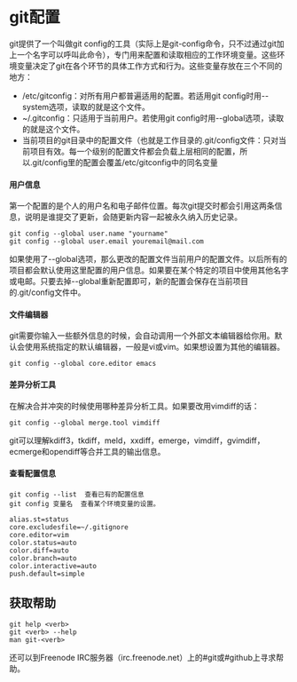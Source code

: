# git配置

git提供了一个叫做git config的工具（实际上是git-config命令，只不过通过git加上一个名字可以呼叫此命令），专门用来配置和读取相应的工作环境变量。这些环境变量决定了git在各个环节的具体工作方式和行为。这些变量存放在三个不同的地方：

* /etc/gitconfig：对所有用户都普遍适用的配置。若适用git config时用--system选项，读取的就是这个文件。
* ~/.gitconfig：只适用于当前用户。若使用git config时用--global选项，读取的就是这个文件。
* 当前项目的git目录中的配置文件（也就是工作目录的.git/config文件：只对当前项目有效。每一个级别的配置文件都会负载上层相同的配置，所以.git/config里的配置会覆盖/etc/gitconfig中的同名变量

#### 用户信息

第一个配置的是个人的用户名和电子邮件位置。每次git提交时都会引用这两条信息，说明是谁提交了更新，会随更新内容一起被永久纳入历史记录。

```
git config --global user.name "yourname"
git config --global user.email youremail@mail.com
```

如果使用了--global选项，那么更改的配置文件当前用户的配置文件。以后所有的项目都会默认使用这里配置的用户信息。如果要在某个特定的项目中使用其他名字或电邮。只要去掉--global重新配置即可，新的配置会保存在当前项目的.git/config文件中。  

#### 文件编辑器

git需要你输入一些额外信息的时候，会自动调用一个外部文本编辑器给你用。默认会使用系统指定的默认编辑器，一般是vi或vim。如果想设置为其他的编辑器。

```
git config --global core.editor emacs
```

#### 差异分析工具

在解决合并冲突的时候使用哪种差异分析工具。如果要改用vimdiff的话：

```
git config --global merge.tool vimdiff
```

git可以理解kdiff3，tkdiff，meld，xxdiff，emerge，vimdiff，gvimdiff，ecmerge和opendiff等合并工具的输出信息。

#### 查看配置信息

```
git config --list  查看已有的配置信息
git config 变量名  查看某个环境变量的设置。
```


```
alias.st=status
core.excludesfile=~/.gitignore
core.editor=vim
color.status=auto
color.diff=auto
color.branch=auto
color.interactive=auto
push.default=simple
```

## 获取帮助

```
git help <verb>
git <verb> --help
man git-<verb>
```
还可以到Freenode IRC服务器（irc.freenode.net）上的#git或#github上寻求帮助。

